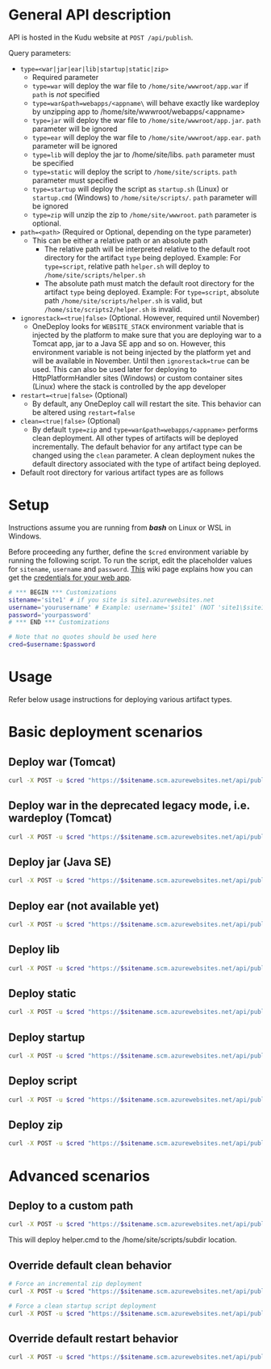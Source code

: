 # General API description

API is hosted in the Kudu website at `POST /api/publish`.

Query parameters:
- `type=<war|jar|ear|lib|startup|static|zip>`
    - Required parameter
    - `type=war` will deploy the war file to `/home/site/wwwroot/app.war` if `path` is _not_ specified
    - `type=war&path=webapps/<appname\` will behave exactly like wardeploy by unzipping app to /home/site/wwwroot/webapps/\<appname\>
    - `type=jar` will deploy the war file to `/home/site/wwwroot/app.jar`. `path` parameter will be ignored
    - `type=ear` will deploy the war file to `/home/site/wwwroot/app.ear`. `path` parameter will be ignored
    - `type=lib` will deploy the jar to /home/site/libs. `path` parameter must be specified
    - `type=static` will deploy the script to `/home/site/scripts`. `path` parameter must specified
    - `type=startup` will deploy the script as `startup.sh` (Linux) or `startup.cmd` (Windows) to `/home/site/scripts/`. `path` parameter will be ignored
    - `type=zip` will unzip the zip to `/home/site/wwwroot`. `path` parameter is optional.
- `path=<path>` (Required or Optional, depending on the type parameter)
    - This can be either a relative path or an absolute path
        - The relative path will be interpreted relative to the default root directory for the artifact `type` being deployed. Example: For `type=script`, relative path `helper.sh` will deploy to `/home/site/scripts/helper.sh`
        - The absolute path must match the default root directory for the artifact `type` being deployed. Example: For `type=script`, absolute path `/home/site/scripts/helper.sh` is valid, but `/home/site/scripts2/helper.sh` is invalid.
- `ignorestack=<true|false>` (Optional. However, required until November)
    - OneDeploy looks for `WEBSITE_STACK` environment variable that is injected by the platform to make sure that you are deploying war to a Tomcat app, jar to a Java SE app and so on. However, this environment variable is not being injected by the platform yet and will be available in November. Until then `ignorestack=true` can be used. This can also be used later for deploying to HttpPlatformHandler sites (Windows) or custom container sites (Linux) where the stack is controlled by the app developer
- `restart=<true|false>` (Optional)
    - By default, any OneDeploy call will restart the site. This behavior can be altered using `restart=false`
- `clean=<true|false>` (Optional)
    - By default `type=zip` and `type=war&path=webapps/<appname>` performs clean deployment. All other types of artifacts will be deployed incrementally. The default behavior for any artifact type can be changed using the `clean` parameter. A clean deployment nukes the default directory associated with the type of artifact being deployed.
- Default root directory for various artifact types are as follows

# Setup

Instructions assume you are running from *__bash__* on Linux or WSL in Windows.

Before proceeding any further, define the `$cred` environment variable by running the following script. To run the script, edit the placeholder values for `sitename`, `username` and `password`. [This](https://github.com/projectkudu/kudu/wiki/Deployment-credentials) wiki page explains how you can get the [credentials for your web app](https://github.com/projectkudu/kudu/wiki/Deployment-credentials).

```bash
# *** BEGIN *** Customizations
sitename='site1' # if you site is site1.azurewebsites.net
username='yourusername' # Example: username='$site1' (NOT 'site1\$site1', NOT 'site1\site1'. Also, note the single quotes.)
password='yourpassword'
# *** END *** Customizations

# Note that no quotes should be used here
cred=$username:$password
```

# Usage

Refer below usage instructions for deploying various artifact types.

# Basic deployment scenarios

## Deploy war (Tomcat)

```bash
curl -X POST -u $cred "https://$sitename.scm.azurewebsites.net/api/publish?type=war&ignorestack=true" --data-binary @'../apps/bin/tiny-testapp.war'
```

## Deploy war in the deprecated legacy mode, i.e. wardeploy   (Tomcat)

```bash
curl -X POST -u $cred "https://$sitename.scm.azurewebsites.net/api/publish?type=war&path=webapps/ROOT&ignorestack=true" --data-binary @'../apps/bin/tiny-testapp.war'
```

## Deploy jar (Java SE)

```bash
curl -X POST -u $cred "https://$sitename.scm.azurewebsites.net/api/publish?type=jar&ignorestack=true" --data-binary @'../apps/bin/petclinic-use-java8.jar'
```

## Deploy ear (not available yet)

```bash
curl -X POST -u $cred "https://$sitename.scm.azurewebsites.net/api/publish?type=ear&ignorestack=true" --data-binary @'../apps/bin/petclinic-use-java8.jar'
```

## Deploy lib

```bash
curl -X POST -u $cred "https://$sitename.scm.azurewebsites.net/api/publish?type=lib&ignorestack=true&path=mydriver.jar" --data-binary @'../apps/bin/postgresql-driver.jar'
```
## Deploy static

```bash
curl -X POST -u $cred "https://$sitename.scm.azurewebsites.net/api/publish?type=static&ignorestack=true&path=mytest.txt" --data-binary @'../apps/bin/test.txt'
```
## Deploy startup

```bash
curl -X POST -u $cred "https://$sitename.scm.azurewebsites.net/api/publish?type=startup&ignorestack=true" --data-binary @'../apps/bin/startup.cmd'
```

## Deploy script

```bash
curl -X POST -u $cred "https://$sitename.scm.azurewebsites.net/api/publish?type=script&ignorestack=true&path=helper.cmd" --data-binary @'../apps/bin/helper.cmd'
```
## Deploy zip

```bash
curl -X POST -u $cred "https://$sitename.scm.azurewebsites.net/api/publish?type=zip&ignorestack=true" --data-binary @'../apps/bin/ziptest.zip'
```

# Advanced scenarios

## Deploy to a custom path

```bash
curl -X POST -u $cred "https://$sitename.scm.azurewebsites.net/api/publish?type=script&ignorestack=true&path=subdir/helper.cmd" --data-binary @'../apps/bin/helper.cmd'
```

This will deploy helper.cmd to the /home/site/scripts/subdir location.

## Override default clean behavior

```bash
# Force an incremental zip deployment
curl -X POST -u $cred "https://$sitename.scm.azurewebsites.net/api/publish?type=zip&ignorestack=true&clean=false" --data-binary @'../apps/bin/ziptest.zip'
```

```bash
# Force a clean startup script deployment
curl -X POST -u $cred "https://$sitename.scm.azurewebsites.net/api/publish?type=startup&ignorestack=true&clean=true" --data-binary @'../apps/bin/startup.cmd'
```

## Override default restart behavior

```bash
curl -X POST -u $cred "https://$sitename.scm.azurewebsites.net/api/publish?type=startup&ignorestack=true&restart=false" --data-binary @'../apps/bin/startup.cmd'
```
